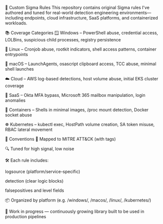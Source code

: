🧩 Custom Sigma Rules
This repository contains original Sigma rules I've authored and tuned for real-world detection engineering environments—including endpoints, cloud infrastructure, SaaS platforms, and containerized workloads.

📚 Coverage Categories
🪟 Windows – PowerShell abuse, credential access, LOLBins, suspicious child processes, registry persistence

🐧 Linux – Cronjob abuse, rootkit indicators, shell access patterns, container entrypoints

🍎 macOS – LaunchAgents, osascript clipboard access, TCC abuse, minimal shell launches

☁️ Cloud – AWS log-based detections, host volume abuse, initial EKS cluster coverage

🧾 SaaS – Okta MFA bypass, Microsoft 365 mailbox manipulation, login anomalies

🐳 Containers – Shells in minimal images, /proc mount detection, Docker socket abuse

☸️ Kubernetes – kubectl exec, HostPath volume creation, SA token misuse, RBAC lateral movement

📌 Conventions
🧠 Mapped to MITRE ATT&CK (with tags)

🔍 Tuned for high signal, low noise

🛠️ Each rule includes:

logsource (platform/service-specific)

detection (clear logic blocks)

falsepositives and level fields

📦 Organized by platform (e.g. /windows/, /macos/, /linux/, /kubernetes/)

🚧 Work in progress — continuously growing library built to be used in production pipelines

